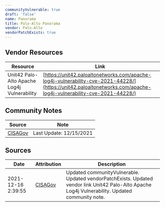 ```yaml
---
communityVulnerable: true
draft: 'false'
name: Panorama
title: Palo-Alto Panorama
vendor: Palo-Alto
vendorPatchExists: true
---
```


## Vendor Resources
| Resource | Link |
| --- | --- |
| Unit42 Palo-Alto Apache Log4j Vulnerability | [https://unit42.paloaltonetworks.com/apache-log4j-vulnerability-cve-2021-44228/](https://unit42.paloaltonetworks.com/apache-log4j-vulnerability-cve-2021-44228/) |


## Community Notes
| Source | Note |
| --- | --- |
| [CISAGov](https://raw.githubusercontent.com/cisagov/log4j-affected-db/develop/README.md) | Last Update: 12/15/2021 |

## Sources
| Date | Attribution | Description |
| --- | --- | --- |
| 2021-12-16 2:39:55 | [CISAGov](https://raw.githubusercontent.com/cisagov/log4j-affected-db/develop/README.md) | Updated communityVulnerable. Updated vendorPatchExists. Updated vendor link Unit42 Palo-Alto Apache Log4j Vulnerability. Updated community note.  |
